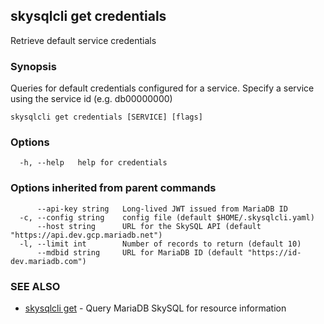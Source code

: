 ## skysqlcli get credentials

Retrieve default service credentials

### Synopsis

Queries for default credentials configured for a service. Specify a service using the service id (e.g. db00000000)

```
skysqlcli get credentials [SERVICE] [flags]
```

### Options

```
  -h, --help   help for credentials
```

### Options inherited from parent commands

```
      --api-key string   Long-lived JWT issued from MariaDB ID
  -c, --config string    config file (default $HOME/.skysqlcli.yaml)
      --host string      URL for the SkySQL API (default "https://api.dev.gcp.mariadb.net")
  -l, --limit int        Number of records to return (default 10)
      --mdbid string     URL for MariaDB ID (default "https://id-dev.mariadb.com")
```

### SEE ALSO

* [skysqlcli get](skysqlcli_get.md)	 - Query MariaDB SkySQL for resource information

